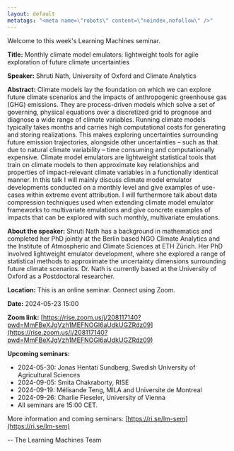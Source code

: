```yaml
---
layout: default
metatags: "<meta name=\"robots\" content=\"noindex,nofollow\" />"
---
```

Welcome to this week's Learning Machines seminar.

**Title:** Monthly climate model emulators: lightweight tools for agile exploration of future climate uncertainties

**Speaker:** Shruti Nath, University of Oxford and Climate Analytics

**Abstract:** Climate models lay the foundation on which we can explore future climate scenarios and the impacts of anthropogenic greenhouse gas (GHG) emissions. They are process-driven models which solve a set of governing, physical equations over a discretized grid to prognose and diagnose a wide range of climate variables. Running climate models typically takes months and carries high computational costs for generating and storing realizations. This makes exploring uncertainties surrounding future emission trajectories, alongside other uncertainties – such as that due to natural climate variability – time consuming and computationally expensive. Climate model emulators are lightweight statistical tools that train on climate models to then approximate key relationships and properties of impact-relevant climate variables in a functionally identical manner. In this talk I will mainly discuss climate model emulator developments conducted on a monthly level and give examples of use-cases within extreme event attribution. I will furthermore talk about data compression techniques used when extending climate model emulator frameworks to multivariate emulations and give concrete examples of impacts that can be explored with such monthly, multivariate emulations.

**About the speaker:** Shruti Nath has a background in mathematics and completed her PhD jointly at the Berlin based NGO Climate Analytics and the Institute of Atmospheric and Climate Sciences at ETH Zürich. Her PhD involved lightweight emulator development, where she explored a range of statistical methods to approximate the uncertainty dimensions surrounding future climate scenarios. Dr. Nath is currently based at the University of Oxford as a Postdoctoral researcher.

**Location:** This is an online seminar. Connect using Zoom.

**Date:** 2024-05-23 15:00

**Zoom link:** [https://rise.zoom.us/j/208117140?pwd=MmFBeXJqVzh1MEFNOGl6aUdkUGZRdz09](https://rise.zoom.us/j/208117140?pwd=MmFBeXJqVzh1MEFNOGl6aUdkUGZRdz09)

**Upcoming seminars:**

* 2024-05-30: Jonas Hentati Sundberg, Swedish University of Agricultural Sciences
* 2024-09-05: Smita Chakraborty, RISE
* 2024-09-19: Mélisande Teng, MILA and Universite de Montreal
* 2024-09-26: Charlie Fieseler, University of Vienna
* All seminars are 15:00 CET.

More information and coming seminars: [https://ri.se/lm-sem](https://ri.se/lm-sem)

-- The Learning Machines Team

